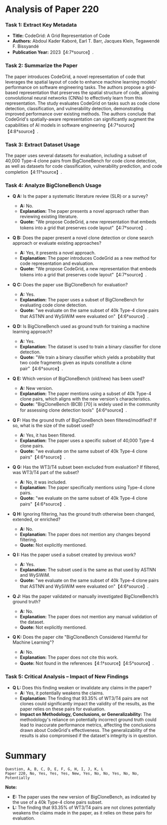 # Analysis of Paper 220

### Task 1: Extract Key Metadata

- **Title:** CodeGrid: A Grid Representation of Code
- **Authors:** Abdoul Kader Kaboré, Earl T. Barr, Jacques Klein, Tegawendé F. Bissyandé
- **Publication Year:** 2023【4:7†source】.

### Task 2: Summarize the Paper

The paper introduces CodeGrid, a novel representation of code that leverages the spatial layout of code to enhance machine learning models' performance on software engineering tasks. The authors propose a grid-based representation that preserves the spatial structure of code, allowing convolutional neural networks (CNNs) to effectively learn from this representation. The study evaluates CodeGrid on tasks such as code clone detection, classification, and vulnerability detection, demonstrating improved performance over existing methods. The authors conclude that CodeGrid's spatially-aware representation can significantly augment the capabilities of AI models in software engineering【4:7†source】【4:8†source】.

### Task 3: Extract Dataset Usage

The paper uses several datasets for evaluation, including a subset of 40,000 Type-4 clone pairs from BigCloneBench for code clone detection, as well as datasets for code classification, vulnerability prediction, and code completion【4:11†source】.

### Task 4: Analyze BigCloneBench Usage

- **Q A:** Is the paper a systematic literature review (SLR) or a survey?
  - **A:** No.
  - **Explanation:** The paper presents a novel approach rather than reviewing existing literature.
  - **Quote:** "We propose CodeGrid, a new representation that embeds tokens into a grid that preserves code layout"【4:7†source】.

- **Q B:** Does the paper present a novel clone detection or clone search approach or evaluate existing approaches?
  - **A:** Yes, it presents a novel approach.
  - **Explanation:** The paper introduces CodeGrid as a new method for code representation and evaluation.
  - **Quote:** "We propose CodeGrid, a new representation that embeds tokens into a grid that preserves code layout"【4:7†source】.

- **Q C:** Does the paper use BigCloneBench for evaluation?
  - **A:** Yes.
  - **Explanation:** The paper uses a subset of BigCloneBench for evaluating code clone detection.
  - **Quote:** "we evaluate on the same subset of 40k Type-4 clone pairs that ASTNN and WySiWiM were evaluated on"【4:6†source】.

- **Q D:** Is BigCloneBench used as ground truth for training a machine learning approach?
  - **A:** Yes.
  - **Explanation:** The dataset is used to train a binary classifier for clone detection.
  - **Quote:** "We train a binary classifier which yields a probability that two code fragments given as inputs constitute a clone pair"【4:6†source】.

- **Q E:** Which version of BigCloneBench (old/new) has been used?
  - **A:** New version.
  - **Explanation:** The paper mentions using a subset of 40k Type-4 clone pairs, which aligns with the new version's characteristics.
  - **Quote:** "BigCloneBench (BCB) [70] is widely used in the community for assessing clone detection tools"【4:6†source】.

- **Q F:** Has the ground truth of BigCloneBench been filtered/modified? If so, what is the size of the subset used?
  - **A:** Yes, it has been filtered.
  - **Explanation:** The paper uses a specific subset of 40,000 Type-4 clone pairs.
  - **Quote:** "we evaluate on the same subset of 40k Type-4 clone pairs"【4:6†source】.

- **Q G:** Has the WT3/T4 subset been excluded from evaluation? If filtered, was WT3/T4 part of the subset?
  - **A:** No, it was included.
  - **Explanation:** The paper specifically mentions using Type-4 clone pairs.
  - **Quote:** "we evaluate on the same subset of 40k Type-4 clone pairs"【4:6†source】.

- **Q H:** Ignoring filtering, has the ground truth otherwise been changed, extended, or enriched?
  - **A:** No.
  - **Explanation:** The paper does not mention any changes beyond filtering.
  - **Quote:** Not explicitly mentioned.

- **Q I:** Has the paper used a subset created by previous work?
  - **A:** Yes.
  - **Explanation:** The subset used is the same as that used by ASTNN and WySiWiM.
  - **Quote:** "we evaluate on the same subset of 40k Type-4 clone pairs that ASTNN and WySiWiM were evaluated on"【4:6†source】.

- **Q J:** Has the paper validated or manually investigated BigCloneBench’s ground truth?
  - **A:** No.
  - **Explanation:** The paper does not mention any manual validation of the dataset.
  - **Quote:** Not explicitly mentioned.

- **Q K:** Does the paper cite "BigCloneBench Considered Harmful for Machine Learning"?
  - **A:** No.
  - **Explanation:** The paper does not cite this work.
  - **Quote:** Not found in the references【4:1†source】【4:5†source】.

### Task 5: Critical Analysis – Impact of New Findings

- **Q L:** Does this finding weaken or invalidate any claims in the paper?
  - **A:** Yes, it potentially weakens the claims.
  - **Explanation:** The finding that 93.35% of WT3/T4 pairs are not clones could significantly impact the validity of the results, as the paper relies on these pairs for evaluation.
  - **Impact on Methodology, Conclusions, or Generalizability:** The methodology's reliance on potentially incorrect ground truth could lead to inaccurate performance metrics, affecting the conclusions drawn about CodeGrid's effectiveness. The generalizability of the results is also compromised if the dataset's integrity is in question.

# Summary

```plaintext
Question, A, B, C, D, E, F, G, H, I, J, K, L
Paper 220, No, Yes, Yes, Yes, New, Yes, No, No, Yes, No, No, Potentially
```

**Note:**  
- **E:** The paper uses the new version of BigCloneBench, as indicated by the use of a 40k Type-4 clone pairs subset.
- **L:** The finding that 93.35% of WT3/T4 pairs are not clones potentially weakens the claims made in the paper, as it relies on these pairs for evaluation.

